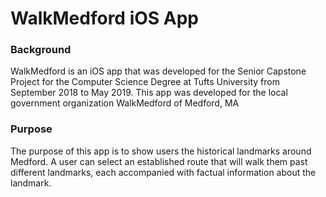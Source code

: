 # WalkMedford iOS App

### Background
WalkMedford is an iOS app that was developed for the Senior Capstone Project for the Computer Science Degree at Tufts University from September 2018 to May 2019. This app was developed for the local government organization WalkMedford of Medford, MA

### Purpose
The purpose of this app is to show users the historical landmarks around Medford. A user can select an established route that will walk them past different landmarks, each accompanied with factual information about the landmark.

